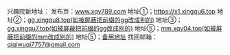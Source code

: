 
兴趣院新地址：
发布页：www.xqy789.com
地址①；https://x1.xingqu6.top
地址②；[gg.xingqu8.top(如被屏蔽把前缀的gg改成别的)](https://gg.xingqu8.top)
地址③；[gg.xingqu7.top(如被屏蔽把前缀的gg改成别的)](https://gg.xingqu7.top)
地址⑤；[mm.xqy04.top(如被屏蔽把前缀的mm改成别的)](https://mm.xqy04.top)
地址⑤；[备用地址](https://add133.top/tz.html)
找回邮箱：qiqiwuqi7757@gmail.com

